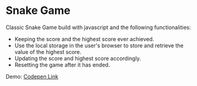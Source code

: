 # Snake Game

Classic Snake Game build with javascript and the following functionalities:  

- Keeping the score and the highest score ever achieved.
- Use the local storage in the user's browser to store and retrieve the value of the highest score.
- Updating the score and highest score accordingly.
- Resetting the game after it has ended.  

Demo: [Codepen Link](https://codepen.io/juanrebolledo17/pen/MWLVxNB)